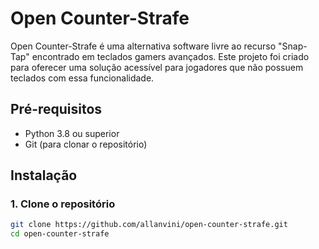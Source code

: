 # Open Counter-Strafe

Open Counter-Strafe é uma alternativa software livre ao recurso "Snap-Tap" encontrado em teclados gamers avançados. Este projeto foi criado para oferecer uma solução acessível para jogadores que não possuem teclados com essa funcionalidade.

## Pré-requisitos

- Python 3.8 ou superior
- Git (para clonar o repositório)

## Instalação

### 1. Clone o repositório

```bash
git clone https://github.com/allanvini/open-counter-strafe.git
cd open-counter-strafe
